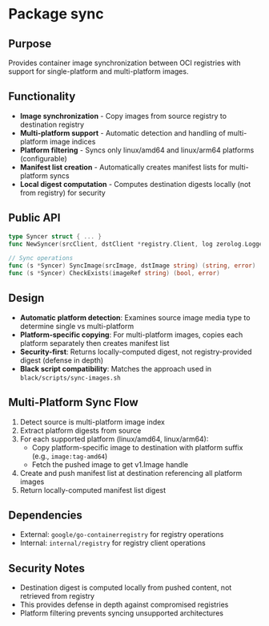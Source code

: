 # Package sync

## Purpose

Provides container image synchronization between OCI registries with support for single-platform and multi-platform images.

## Functionality

- **Image synchronization** - Copy images from source registry to destination registry
- **Multi-platform support** - Automatic detection and handling of multi-platform image indices
- **Platform filtering** - Syncs only linux/amd64 and linux/arm64 platforms (configurable)
- **Manifest list creation** - Automatically creates manifest lists for multi-platform syncs
- **Local digest computation** - Computes destination digests locally (not from registry) for security

## Public API

```go
type Syncer struct { ... }
func NewSyncer(srcClient, dstClient *registry.Client, log zerolog.Logger) *Syncer

// Sync operations
func (s *Syncer) SyncImage(srcImage, dstImage string) (string, error)
func (s *Syncer) CheckExists(imageRef string) (bool, error)
```

## Design

- **Automatic platform detection**: Examines source image media type to determine single vs multi-platform
- **Platform-specific copying**: For multi-platform images, copies each platform separately then creates manifest list
- **Security-first**: Returns locally-computed digest, not registry-provided digest (defense in depth)
- **Black script compatibility**: Matches the approach used in `black/scripts/sync-images.sh`

## Multi-Platform Sync Flow

1. Detect source is multi-platform image index
2. Extract platform digests from source
3. For each supported platform (linux/amd64, linux/arm64):
   - Copy platform-specific image to destination with platform suffix (e.g., `image:tag-amd64`)
   - Fetch the pushed image to get v1.Image handle
4. Create and push manifest list at destination referencing all platform images
5. Return locally-computed manifest list digest

## Dependencies

- External: `google/go-containerregistry` for registry operations
- Internal: `internal/registry` for registry client operations

## Security Notes

- Destination digest is computed locally from pushed content, not retrieved from registry
- This provides defense in depth against compromised registries
- Platform filtering prevents syncing unsupported architectures
